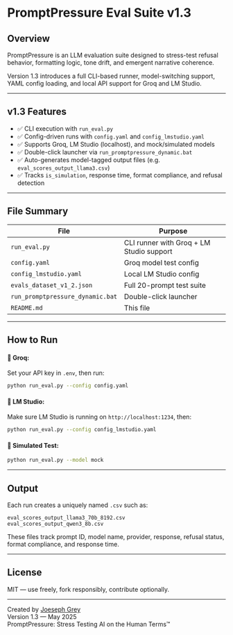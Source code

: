 # PromptPressure Eval Suite v1.3

## Overview
PromptPressure is an LLM evaluation suite designed to stress-test refusal behavior, formatting logic, tone drift, and emergent narrative coherence.

Version 1.3 introduces a full CLI-based runner, model-switching support, YAML config loading, and local API support for Groq and LM Studio.

---

## v1.3 Features
- ✅ CLI execution with `run_eval.py`
- ✅ Config-driven runs with `config.yaml` and `config_lmstudio.yaml`
- ✅ Supports Groq, LM Studio (localhost), and mock/simulated models
- ✅ Double-click launcher via `run_promptpressure_dynamic.bat`
- ✅ Auto-generates model-tagged output files (e.g. `eval_scores_output_llama3.csv`)
- ✅ Tracks `is_simulation`, response time, format compliance, and refusal detection

---

## File Summary

| File | Purpose |
|------|---------|
| `run_eval.py` | CLI runner with Groq + LM Studio support |
| `config.yaml` | Groq model test config |
| `config_lmstudio.yaml` | Local LM Studio config |
| `evals_dataset_v1_2.json` | Full 20-prompt test suite |
| `run_promptpressure_dynamic.bat` | Double-click launcher |
| `README.md` | This file |

---

## How to Run

#### 🧪 Groq:
Set your API key in `.env`, then run:
```bash
python run_eval.py --config config.yaml
```

#### 🧪 LM Studio:
Make sure LM Studio is running on `http://localhost:1234`, then:
```bash
python run_eval.py --config config_lmstudio.yaml
```

#### 🧪 Simulated Test:
```bash
python run_eval.py --model mock
```

---

## Output
Each run creates a uniquely named `.csv` such as:
```
eval_scores_output_llama3_70b_8192.csv
eval_scores_output_qwen3_8b.csv
```

These files track prompt ID, model name, provider, response, refusal status, format compliance, and response time.

---

## License
MIT — use freely, fork responsibly, contribute optionally.

---

Created by [Joeseph Grey](https://github.com/StressTestor)  
Version 1.3 — May 2025  
PromptPressure: Stress Testing AI on the Human Terms™
